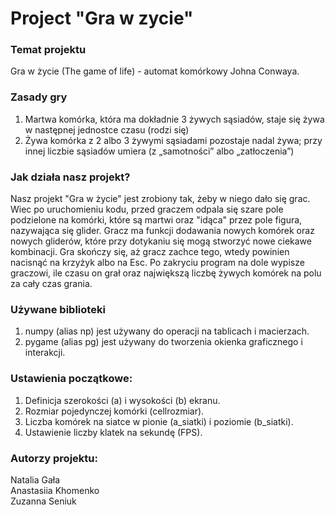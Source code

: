 # Project "Gra w zycie"
### Temat projektu
Gra w życie (The game of life) - automat komórkowy Johna Conwaya.
### Zasady gry
1. Martwa komórka, która ma dokładnie 3 żywych sąsiadów, staje się żywa w następnej jednostce czasu (rodzi się)  
2. Żywa komórka z 2 albo 3 żywymi sąsiadami pozostaje nadal żywa; przy innej liczbie sąsiadów umiera (z „samotności” albo „zatłoczenia”)
### Jak działa nasz projekt?
Nasz projekt "Gra w życie" jest zrobiony tak, żeby w niego dało się grac. Wiec po uruchomieniu kodu, przed graczem odpala się szare pole podzielone na komórki, które są martwi oraz "idąca" przez pole figura, nazywająca się glider. Gracz ma funkcji dodawania nowych komórek oraz nowych gliderów, które przy dotykaniu się mogą stworzyć nowe ciekawe kombinacji. Gra skończy się, aż gracz zachce tego, wtedy powinien nacisnąć na krzyżyk albo na Esc. Po zakryciu program na dole wypisze graczowi, ile czasu on grał oraz największą liczbę żywych komórek na polu za cały czas grania.
### Używane biblioteki
1. numpy (alias np) jest używany do operacji na tablicach i macierzach.
2. pygame (alias pg) jest używany do tworzenia okienka graficznego i interakcji.
### Ustawienia początkowe:
1. Definicja szerokości (a) i wysokości (b) ekranu.
2. Rozmiar pojedynczej komórki (cellrozmiar).
3. Liczba komórek na siatce w pionie (a_siatki) i poziomie (b_siatki).
4. Ustawienie liczby klatek na sekundę (FPS).
### Autorzy projektu:
Natalia Gała  
Anastasiia Khomenko  
Zuzanna Seniuk  
